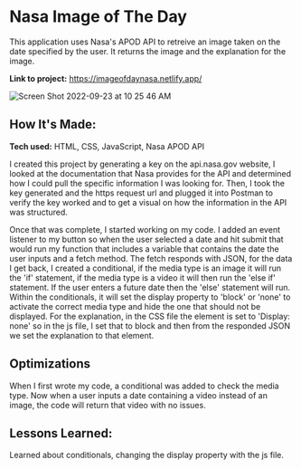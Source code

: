 # Nasa Image of The Day

This application uses Nasa's APOD API to retreive an image taken on the date specified by the user. It returns the image and the explanation for the image.

**Link to project:** https://imageofdaynasa.netlify.app/

![Screen Shot 2022-09-23 at 10 25 46 AM](https://user-images.githubusercontent.com/98131320/192023782-c263c88a-7161-4b53-be44-788f8af3d885.png)

## How It's Made:

**Tech used:** HTML, CSS, JavaScript, Nasa APOD API

I created this project by generating a key on the api.nasa.gov website, I looked at the documentation that Nasa provides for the API and determined how I could pull the specific information I was looking for. Then, I took the key generated and the https request url and plugged it into Postman to verify the key worked and to get a visual on how the information in the API was structured.

Once that was complete, I started working on my code. I added an event listener to my button so when the user selected a date and hit submit that would run my function that includes a variable that contains the date the user inputs and a fetch method. The fetch responds with JSON, for the data I get back, I created a conditional, if the media type is an image it will run the 'if' statement, if the media type is a video it will then run the 'else if' statement. If the user enters a future date then the 'else' statement will run. Within the conditionals, it will set the display property to 'block' or 'none' to activate the correct media type and hide the one that should not be displayed. For the explanation, in the CSS file the element is set to 'Display: none' so in the js file, I set that to block and then from the responded JSON we set the explanation to that element.

## Optimizations

When I first wrote my code, a conditional was added to check the media type. Now when a user inputs a date containing a video instead of an image, the code will return that video with no issues.

## Lessons Learned:

Learned about conditionals, changing the display property with the js file.

